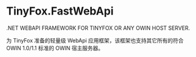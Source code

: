 # TinyFox.FastWebApi
.NET WEBAPI FRAMEWORK FOR TINYFOX OR ANY OWIN HOST SERVER.

为 TinyFox 准备的轻量级 WebApi 应用框架，该框架也支持其它所有的符合 OWIN 1.0/1.1 标准的 OWIN 宿主服务器。
